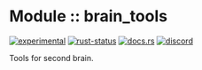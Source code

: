 <!-- {{# generate.module_header{} #}} -->

# Module :: brain_tools
[![experimental](https://raster.shields.io/static/v1?label=stability&message=experimental&color=orange&logoColor=eee)](https://github.com/emersion/stability-badges#experimental) [![rust-status](https://github.com/Wandalen/wTools/actions/workflows/Modulebrain_toolsPush.yml/badge.svg)](https://github.com/Wandalen/wTools/actions/workflows/Modulebrain_toolsPush.yml) [![docs.rs](https://img.shields.io/docsrs/brain_tools?color=e3e8f0&logo=docs.rs)](https://docs.rs/brain_tools) [![discord](https://img.shields.io/discord/872391416519737405?color=eee&logo=discord&logoColor=eee&label=ask)](https://discord.gg/m3YfbXpUUY)

Tools for second brain.

<!--
### Basic use-case

```rust
use brain_tools::*;

fn main()
{
}
```

### To add to your project

```bash
cargo add brain_tools
```

### Try out from the repository

``` shell test
git clone https://github.com/Wandalen/wTools
cd wTools
cargo run --example brain_tools_trivial
cargo run
```
-->

